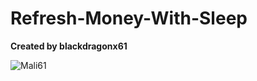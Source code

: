 # Refresh-Money-With-Sleep
**Created by blackdragonx61**

![Mali61](https://media.giphy.com/media/igJzixQgnPOSItr77E/giphy.gif)
